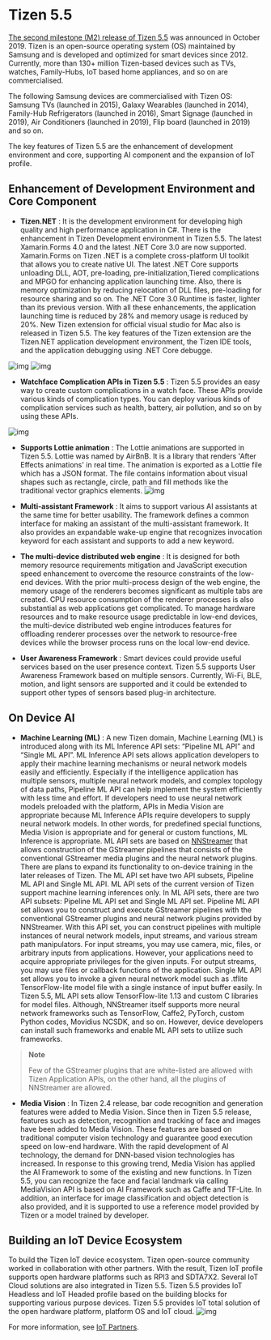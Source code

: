 # Tizen 5.5

[The second milestone (M2) release of Tizen 5.5](../../release-notes/tizen-5-5-m2.md) was announced in October 2019.
Tizen is an open-source operating system (OS) maintained by Samsung and is developed and optimized for smart devices since 2012.
Currently, more than 130+ million Tizen-based devices such as TVs, watches, Family-Hubs, IoT based home appliances, and so on are commercialised.

The following Samsung devices are commercialised with Tizen OS:
Samsung TVs (launched in 2015), Galaxy Wearables (launched in 2014), Family-Hub Refrigerators (launched in 2016), Smart Signage (launched in 2019), Air Conditioners (launched in 2019), Flip board (launched in 2019) and so on.

The key features of Tizen 5.5 are the enhancement of development environment and core, supporting AI component and the expansion of IoT profile.

## Enhancement of Development Environment and Core Component

- **Tizen.NET** :
It is the development environment for developing high quality and high performance application in C#. There is the enhancement in Tizen Development environment in Tizen 5.5.
The latest Xamarin.Forms 4.0 and the latest .NET Core 3.0 are now supported. Xamarin.Forms on Tizen .NET is a complete cross-platform UI toolkit that allows you to create native UI. The latest .NET Core supports unloading DLL, AOT, pre-loading, pre-initialization,Tiered complications and MPGO for enhancing application launching time. Also, there is memory optimization by reducing relocation of DLL files, pre-loading for resource sharing and so on. The .NET Core 3.0 Runtime is faster, lighter than its previous version. With all these enhancements, the application launching time is reduced by 28% and memory usage is reduced by 20%.
New Tizen extension for official visual studio for Mac also is released in Tizen 5.5. The key features of the Tizen extension are the Tizen.NET application development environment, the Tizen IDE tools, and the application debugging using .NET Core debugge.

![img](media/5.5_1_XamarinForms.png)
![img](media/5.5_2_VisualStudio.png)

- **Watchface Complication APIs in Tizen 5.5** :
Tizen 5.5 provides an easy way to create custom complications in a watch face. These APIs provide various kinds of complication types. You can deploy various kinds of complication services such as health, battery, air pollution, and so on by using these APIs.

![img](media/5.5_3_Complication.png)

- **Supports Lottie animation** :
The Lottie animations are supported in Tizen 5.5. Lottie was named by AirBnB. It is a library that renders 'After Effects animations' in real time. The animation is exported as a Lottie file which has a JSON format. The file contains information about visual shapes such as rectangle, circle, path and fill methods like the traditional vector graphics elements.
![img](media/5.5_3_Lottie.png)

- **Multi-assistant Framework** :
It aims to support various AI assistants at the same time for better usability. The framework defines a common interface for making an assistant of the multi-assistant framework. It also provides an expandable wake-up engine that recognizes invocation keyword for each assistant and supports to add a new keyword.

- **The multi-device distributed web engine** :
It is designed for both memory resource requirements mitigation and JavaScript execution speed enhancement to overcome the resource constraints of the low-end devices. With the prior multi-process design of the web engine, the memory usage of the renderers becomes significant as multiple tabs are created. CPU resource consumption of the renderer processes is also substantial as web applications get complicated.
To manage hardware resources and to make resource usage predictable in low-end devices, the multi-device distributed web engine introduces features for offloading renderer processes over the network to resource-free devices while the browser process runs on the local low-end device.

- **User Awareness Framework** :
Smart devices could provide useful services based on the user presence context. Tizen 5.5 supports User Awareness Framework based on multiple sensors. Currently, Wi-Fi, BLE, motion, and light sensors are supported and it could be extended to support other types of sensors based plug-in architecture.

## On Device AI

- **Machine Learning (ML)** : A new Tizen domain, Machine Learning (ML) is introduced along with its ML Inference API sets: “Pipeline ML API” and “Single ML API”. ML Inference API sets allows application developers to apply their machine learning mechanisms or neural network models easily and efficiently. Especially if the intelligence application has multiple sensors, multiple neural network models, and complex topology of data paths, Pipeline ML API can help implement the system efficiently with less time and effort. If developers need to use neural network models preloaded with the platform, APIs in Media Vision are appropriate because ML Inference APIs require developers to supply neural network models. In other words, for predefined special functions, Media Vision is appropriate and for general or custom functions, ML Inference is appropriate.
ML API sets are based on [NNStreamer](https://github.com/nnsuite/nnstreamer) that allows construction of the GStreamer pipelines that consists of the conventional GStreamer media plugins and the neural network plugins. There are plans to expand its functionality to on-device training in the later releases of Tizen. The ML API set have two API subsets, Pipeline ML API and Single ML API. ML API sets of the current version of Tizen support machine learning inferences only. In ML API sets, there are two API subsets: Pipeline ML API set and Single ML API set.
Pipeline ML API set allows you to construct and execute GStreamer pipelines with the conventional GStreamer plugins and neural network plugins provided by NNStreamer. With this API set, you can construct pipelines with multiple instances of neural network models, input streams, and various stream path manipulators.
For input streams, you may use camera, mic, files, or arbitrary inputs from applications. However, your applications need to acquire appropriate privileges for the given inputs. For output streams, you may use files or callback functions of the application.
Single ML API set allows you to invoke a given neural network model such as .tflite TensorFlow-lite model file with a single instance of input buffer easily.
In Tizen 5.5, ML API sets allow TensorFlow-lite 1.13 and custom C libraries for model files. Although, NNStreamer itself supports more neural network frameworks such as TensorFlow, Caffe2, PyTorch, custom Python codes, Movidius NCSDK, and so on. However, device developers can install such frameworks and enable ML API sets to utilize such frameworks.

> **Note**
>
> Few of the GStreamer plugins that are white-listed are allowed with Tizen Application APIs, on the other hand, all the plugins of NNStreamer are allowed.

- **Media Vision** :
In Tizen 2.4 release, bar code recognition and generation features were added to Media Vision. Since then in Tizen 5.5 release, features such as detection, recognition and tracking of face and images have been added to Media Vision. These features are based on traditional computer vision technology and guarantee good execution speed on low-end hardware. With the rapid development of AI technology, the demand for DNN-based vision technologies has increased. In response to this growing trend, Media Vision has applied the AI Framework to some of the existing and new functions.
In Tizen 5.5, you can recognize the face and facial landmark via calling MediaVision API is based on AI Framework such as Caffe and TF-Lite. In addition, an interface for image classification and object detection is also provided, and it is supported to use a reference model provided by Tizen or a model trained by developer.

## Building an IoT Device Ecosystem

To build the Tizen IoT device ecosystem. Tizen open-source community worked in collaboration with other partners. With the result, Tizen IoT profile supports open hardware platforms such as RPI3 and SDTA7X2.
Several IoT Cloud solutions are also integrated in Tizen 5.5. Tizen 5.5 provides IoT Headless and IoT Headed profile based on the building blocks for supporting various purpose devices.
Tizen 5.5 provides IoT total solution of the open hardware platform, platform OS and IoT cloud.
![img](media/5.5_4_IoT.png)

For more information, see [IoT Partners](https://docs.tizen.org/iot/iot-partners/).
